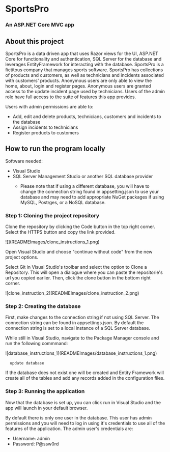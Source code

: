 <h1>SportsPro</h1>
<h3>An ASP.NET Core MVC app</h3>

<h2>About this project</h2>
<p>SportsPro is a data driven app that uses Razor views for the UI, ASP.NET Core for functionality and authentication, SQL Server for the database and leverages EntityFramework for interacting with the database. SportsPro is a fictitous company that manages sports software. SportsPro has collections of products and customers, as well as technicians and incidents associated with customers' products. Anonymous users are only able to view the home, about, login and register pages. Anonymous users are granted access to the update incident page used by technicians. Users of the admin role have full access to the suite of features this app provides.</p>

<p>Users with admin permissions are able to:</p>
<ul>
  <li>Add, edit and delete products, technicians, customers and incidents to the database</li>
  <li>Assign incidents to technicians</li>
  <li>Register products to customers</li>
</ul>

<h2>How to run the program locally</h2>

<p>Software needed:</p>
<ul>
  <li>Visual Studio</li>
  <li>SQL Server Management Studio or another SQL database provider</li>
  <ul>
    <li>Please note that if using a different database, you will have to change the connection string found in appsetting.json to use your database and may need to add appropriate NuGet packages if using MySQL, Postrges, or a NoSQL database.</li>
  </ul>
</ul>

<h3>Step 1: Cloning the project repository</h3>
<p>Clone the repository by clicking the Code button in the top right corner. Select the HTTPS button and copy the link provided.</p>
![](READMEImages/clone_instructions_1.png)
 
<p>Open Visual Studio and choose "continue without code" from the new project options.</p>
<p>Select Git in Visual Studio's toolbar and select the option to Clone a Repository. This will open a dialogue where you can paste the repositorie's url you copied earlier. Then, click the clone button in the bottom right corner.</p>
![clone_instruction_2](READMEImages/clone_instruction_2.png)

<h3>Step 2: Creating the database</h3>
<p>First, make changes to the connection string if not using SQL Server. The connection string can be found in appsettings.json. By default the connection string is set to a local instance of a SQL Server database.</p>
<p>While still in Visual Studio, navigate to the Package Manager console and run the following commmand:</p>
![database_instructions_1](READMEImages/database_instructions_1.png)

```
  update database
```
<p>If the database does not exist one will be created and Entity Framework will create all of the tables and add any records added in the configuration files.</p>

<h3>Step 3: Running the application</h3>
<p>Now that the database is set up, you can click run in Visual Studio and the app will launch in your default browser.</p>
<p>By default there is only one user in the database. This user has admin permissions and you will need to log in using it's credentials to use all of the features of the application. The admin user's credentials are:</p>
<ul>
  <li>Username: admin</li>
  <li>Password: P@ssw0rd</li>
</ul>
